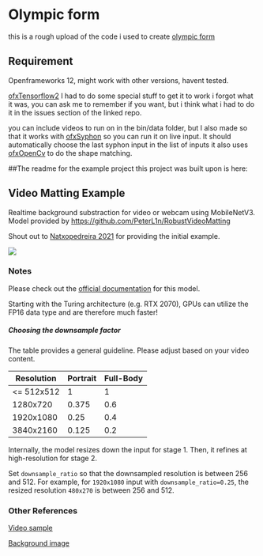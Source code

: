 # Olympic form
this is a rough upload of the code i used to create [olympic form](https://charstiles.github.io/olympicForm/)
## Requirement

Openframeworks 12, might work with other versions, havent tested.

[ofxTensorflow2](https://github.com/zkmkarlsruhe/ofxTensorFlow2) I had to do some special stuff to get it to work i forgot what it was, you can ask me to remember if you want, but i think what i had to do it in the issues section of the linked repo.

you can include videos to run on in the bin/data folder, but I also made so that it works with [ofxSyphon](https://github.com/astellato/ofxSyphon) so you can run it on live input. It should automatically choose the last syphon input in the list of inputs
it also uses [ofxOpenCv](https://openframeworks.cc/documentation/ofxOpenCv/) to do the shape matching. 

##The readme for the example project this project was built upon is here:
## Video Matting Example
Realtime background substraction for video or webcam using MobileNetV3. 
Model provided by https://github.com/PeterL1n/RobustVideoMatting

Shout out to [Natxopedreira 2021](https://github.com/natxopedreira) for providing the initial example.

![](../media/video_matting.gif)

### Notes
Please check out the [official documentation](https://github.com/PeterL1n/RobustVideoMatting/blob/master/documentation/inference.md) for this model.

Starting with the Turing architecture (e.g. RTX 2070), GPUs can utilize the FP16 data type and are therefore much faster!

##### Choosing the downsample factor
The table provides a general guideline. Please adjust based on your video content.

| Resolution    | Portrait      | Full-Body      |
| ------------- | ------------- | -------------- |
| <= 512x512    | 1             | 1              |
| 1280x720      | 0.375         | 0.6            |
| 1920x1080     | 0.25          | 0.4            |
| 3840x2160     | 0.125         | 0.2            |

Internally, the model resizes down the input for stage 1. Then, it refines at high-resolution for stage 2.

Set `downsample_ratio` so that the downsampled resolution is between 256 and 512. For example, for `1920x1080` input with `downsample_ratio=0.25`, the resized resolution `480x270` is between 256 and 512.



### Other References

[Video sample](   
https://drive.google.com/drive/folders/1VFnWwuu-YXDKG-N6vcjK_nL7YZMFapMU)

[Background image](  
https://www.pexels.com/es-es/foto/capsulas-blancas-sobre-fondo-amarillo-3683056/)
